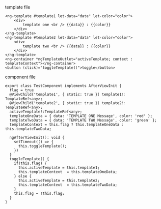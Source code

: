 template file
    
    <ng-template #template1 let-data="data" let-color="color">
        <div>
            template one <br /> {{data}} : {{color}}
        </div>
    </ng-template>
    <ng-template #template2 let-data="data" let-color="color">
        <div>
            template two <br /> {{data}} : {{color}}
        </div>    
    </ng-template>
    <ng-container *ngTemplateOutlet="activeTemplate; context : templateContext"></ng-container>
    <button (click)="toggleTemplate()">toggle</button>

component file

    export class TestComponent implements AfterViewInit {
      flag = true
      @ViewChild('template1', { static: true }) template1!: TemplateRef<any>;
      @ViewChild('template2', { static: true }) template2!: TemplateRef<any>;
      activeTemplate!:TemplateRef<any>;
      templateOneData = { data: 'TEMPLATE ONE Message', color: 'red' };
      templateTwoData = { data: 'TEMPLATE TWO Message', color: 'green' };
      templateContext = this.flag ? this.templateOneData : this.templateTwoData;
    
      ngAfterViewInit(): void {
        setTimeout(() => {
          this.toggleTemplate();
        })
      }
      toggleTemplate() {
        if(this.flag) {
          this.activeTemplate = this.template1;
          this.templateContext  = this.templateOneData;
        } else {
          this.activeTemplate = this.template2;
          this.templateContext  = this.templateTwoData;
        }
        this.flag = !this.flag;
      }
    }

